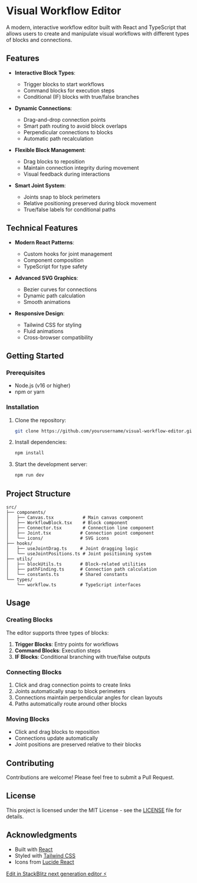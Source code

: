 # Visual Workflow Editor

A modern, interactive workflow editor built with React and TypeScript that allows users to create and manipulate visual workflows with different types of blocks and connections.

## Features

- **Interactive Block Types**:
  - Trigger blocks to start workflows
  - Command blocks for execution steps
  - Conditional (IF) blocks with true/false branches
  
- **Dynamic Connections**:
  - Drag-and-drop connection points
  - Smart path routing to avoid block overlaps
  - Perpendicular connections to blocks
  - Automatic path recalculation
  
- **Flexible Block Management**:
  - Drag blocks to reposition
  - Maintain connection integrity during movement
  - Visual feedback during interactions
  
- **Smart Joint System**:
  - Joints snap to block perimeters
  - Relative positioning preserved during block movement
  - True/false labels for conditional paths

## Technical Features

- **Modern React Patterns**:
  - Custom hooks for joint management
  - Component composition
  - TypeScript for type safety
  
- **Advanced SVG Graphics**:
  - Bezier curves for connections
  - Dynamic path calculation
  - Smooth animations
  
- **Responsive Design**:
  - Tailwind CSS for styling
  - Fluid animations
  - Cross-browser compatibility

## Getting Started

### Prerequisites

- Node.js (v16 or higher)
- npm or yarn

### Installation

1. Clone the repository:
   ```bash
   git clone https://github.com/yourusername/visual-workflow-editor.git
   ```

2. Install dependencies:
   ```bash
   npm install
   ```

3. Start the development server:
   ```bash
   npm run dev
   ```

## Project Structure

```plaintext
src/
├── components/
│   ├── Canvas.tsx           # Main canvas component
│   ├── WorkflowBlock.tsx    # Block component
│   ├── Connector.tsx        # Connection line component
│   ├── Joint.tsx           # Connection point component
│   └── icons/              # SVG icons
├── hooks/
│   ├── useJointDrag.ts     # Joint dragging logic
│   └── useJointPositions.ts # Joint positioning system
├── utils/
│   ├── blockUtils.ts       # Block-related utilities
│   ├── pathFinding.ts      # Connection path calculation
│   └── constants.ts        # Shared constants
└── types/
    └── workflow.ts         # TypeScript interfaces
```

## Usage

### Creating Blocks

The editor supports three types of blocks:

1. **Trigger Blocks**: Entry points for workflows
2. **Command Blocks**: Execution steps
3. **IF Blocks**: Conditional branching with true/false outputs

### Connecting Blocks

1. Click and drag connection points to create links
2. Joints automatically snap to block perimeters
3. Connections maintain perpendicular angles for clean layouts
4. Paths automatically route around other blocks

### Moving Blocks

- Click and drag blocks to reposition
- Connections update automatically
- Joint positions are preserved relative to their blocks

## Contributing

Contributions are welcome! Please feel free to submit a Pull Request.

## License

This project is licensed under the MIT License - see the [LICENSE](LICENSE) file for details.

## Acknowledgments

- Built with [React](https://reactjs.org/)
- Styled with [Tailwind CSS](https://tailwindcss.com/)
- Icons from [Lucide React](https://lucide.dev/)

[Edit in StackBlitz next generation editor ⚡️](https://stackblitz.com/~/github.com/ale-fra/n8n-suggestion-connection-joint)